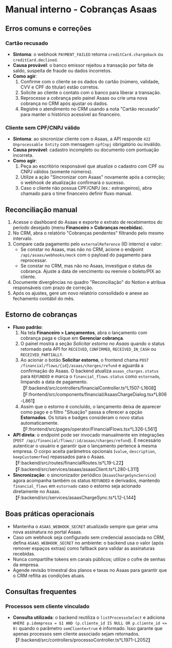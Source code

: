# Manual interno - Cobranças Asaas

## Erros comuns e correções

### Cartão recusado
- **Sintoma**: o webhook `PAYMENT_FAILED` retorna `creditCard.chargeback` ou `creditCard.declined`.
- **Causa provável**: o banco emissor rejeitou a transação por falta de saldo, suspeita de fraude ou dados incorretos.
- **Como agir**:
  1. Confirme com o cliente se os dados do cartão (número, validade, CVV e CPF do titular) estão corretos.
  2. Solicite ao cliente o contato com o banco para liberar a transação.
  3. Reprocesse a cobrança pelo painel Asaas ou crie uma nova cobrança no CRM após ajustar os dados.
  4. Registre o atendimento no CRM usando a nota "Cartão recusado" para manter o histórico acessível ao financeiro.

### Cliente sem CPF/CNPJ válido
- **Sintoma**: ao sincronizar cliente com o Asaas, a API responde `422 Unprocessable Entity` com mensagem `cpfCnpj` obrigatório ou inválido.
- **Causa provável**: cadastro incompleto ou documento com pontuação incorreta.
- **Como agir**:
  1. Peça ao escritório responsável que atualize o cadastro com CPF ou CNPJ válidos (somente números).
  2. Utilize a ação "Sincronizar com Asaas" novamente após a correção; o webhook de atualização confirmará o sucesso.
  3. Caso o cliente não possua CPF/CNPJ (ex.: estrangeiros), abra chamado para o time financeiro definir fluxo manual.

## Reconciliação manual
1. Acesse o dashboard do Asaas e exporte o extrato de recebimentos do período desejado (menu **Financeiro > Cobranças recebidas**).
2. No CRM, abra o relatório "Cobranças pendentes" filtrando pelo mesmo intervalo.
3. Compare cada pagamento pelo `externalReference` (ID interno) e valor:
   - Se constar no Asaas, mas não no CRM, acione o endpoint `/api/asaas/webhooks/mock` com o payload do pagamento para reprocessar.
   - Se constar no CRM, mas não no Asaas, investigue o status da cobrança. Ajuste a data de vencimento ou reenvie o boleto/PIX ao cliente.
4. Documente divergências no quadro "Reconciliação" do Notion e atribua responsáveis com prazo de correção.
5. Após os ajustes, gere um novo relatório consolidado e anexe ao fechamento contábil do mês.

## Estorno de cobranças
- **Fluxo padrão**:
  1. Na tela **Financeiro > Lançamentos**, abra o lançamento com cobrança paga e clique em **Gerenciar cobrança**.
  2. O painel mostra a seção *Solicitar estorno no Asaas* quando o status retornado pela API for `RECEIVED`, `CONFIRMED`, `RECEIVED_IN_CASH` ou `RECEIVED_PARTIALLY`.
  3. Ao acionar o botão **Solicitar estorno**, o frontend chama `POST /financial/flows/{id}/asaas/charges/refund` e aguarda a confirmação do Asaas. O backend atualiza `asaas_charges.status` para `REFUNDED` e marca o `financial_flows.status` como `estornado`, limpando a data de pagamento. 【F:backend/src/controllers/financialController.ts†L1507-L1608】【F:frontend/src/components/financial/AsaasChargeDialog.tsx†L806-L861】
  4. Assim que o estorno é concluído, o lançamento deixa de aparecer como pago e o filtro "Situação" passa a oferecer a opção **Estornados**. Os totais e badges consideram o novo status automaticamente. 【F:frontend/src/pages/operator/FinancialFlows.tsx†L326-L561】
- **API direta**: o endpoint pode ser invocado manualmente em integrações (`POST /api/financial/flows/:id/asaas/charges/refund`). É necessário autenticar o usuário e garantir que o lançamento pertence à mesma empresa. O corpo aceita parâmetros opcionais (`value`, `description`, `keepCustomerFee`) repassados para o Asaas. 【F:backend/src/routes/financialRoutes.ts†L19-L22】【F:backend/src/services/asaas/asaasClient.ts†L280-L311】
- **Sincronização**: o sincronizador periódico (`AsaasChargeSyncService`) agora acompanha também os status `REFUNDED` e derivados, mantendo `financial_flows` em `estornado` caso o estorno seja acionado diretamente no Asaas. 【F:backend/src/services/asaasChargeSync.ts†L12-L144】

## Boas práticas operacionais
- Mantenha o `ASAAS_WEBHOOK_SECRET` atualizado sempre que gerar uma nova assinatura no portal Asaas.
- Caso um webhook seja configurado sem credencial associada no CRM, defina `ASAAS_WEBHOOK_SECRET` no ambiente: o backend usa o valor (após remover espaços extras) como fallback para validar as assinaturas recebidas.
- Nunca compartilhe tokens em canais públicos; utilize o cofre de senhas da empresa.
- Agende revisão trimestral dos planos e taxas no Asaas para garantir que o CRM reflita as condições atuais.

## Consultas frequentes

### Processos sem cliente vinculado
- **Consulta utilizada**: o backend reutiliza o `listProcessoSelect` e adiciona `WHERE p.idempresa = $1 AND (p.cliente_id IS NULL OR p.cliente_id <= 0)` quando o parâmetro `semCliente=true` é informado. Isso garante que apenas processos sem cliente associado sejam retornados. 【F:backend/src/controllers/processoController.ts†L1971-L2052】

